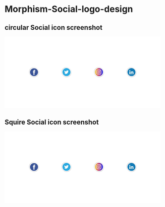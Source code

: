 # Morphism-Social-logo-design


## circular Social icon screenshot

<img src="./screenShots/circular_morphism.png">


## Squire Social icon screenshot

<img src="./screenShots/circular_morphism.png">
